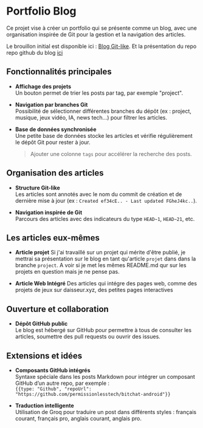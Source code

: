 # Portfolio Blog

Ce projet vise à créer un portfolio qui se présente comme un blog, avec une organisation inspirée de Git pour la gestion et la navigation des articles.

Le brouillon initial est disponible ici : [Blog Git-like](https://github.com/daisseur/blog/blob/61ff6cbfd5aa4d0b13c14a51a7abe54ef69b5f30/README.md).
Et la présentation du repo repo github du blog [ici](https://github.com/daisseur/blog/README.md) 


## Fonctionnalités principales

- **Affichage des projets**  
    Un bouton permet de trier les posts par tag, par exemple "project".

- **Navigation par branches Git**  
    Possibilité de sélectionner différentes branches du dépôt (ex : project, musique, jeux vidéo, IA, news tech...) pour filtrer les articles.

- **Base de données synchronisée**  
    Une petite base de données stocke les articles et vérifie régulièrement le dépôt Git pour rester à jour.  
    > Ajouter une colonne `tags` pour accélérer la recherche des posts.


## Organisation des articles

- **Structure Git-like**  
    Les articles sont annotés avec le nom du commit de création et de dernière mise à jour (ex : `Created ef34cE.. - Last updated FGheJ4kc..`).

- **Navigation inspirée de Git**  
    Parcours des articles avec des indicateurs du type `HEAD~1`, `HEAD~21`, etc.

## Les articles eux-mêmes

- **Article projet**
    Si j'ai travaillé sur un projet qui mérite d'être publié, je mettrai sa présentation sur le blog en tant qu'article `projet` dans dans la branche `project`. A voir si je met les mêmes README.md qur sur les projets en question mais je ne pense pas.

- **Article Web Intégré**
    Des articles qui intégre des pages web, comme des projets de jeux sur daisseur.xyz, des petites pages interactives


## Ouverture et collaboration

- **Dépôt GitHub public**  
    Le blog est hébergé sur GitHub pour permettre à tous de consulter les articles, soumettre des pull requests ou ouvrir des issues.



## Extensions et idées

- **Composants GitHub intégrés**  
    Syntaxe spéciale dans les posts Markdown pour intégrer un composant GitHub d’un autre repo, par exemple :  
    `{{type: "Github", "repoUrl": "https://github.com/permissionlesstech/bitchat-android"}}`

- **Traduction intelligente**  
    Utilisation de Groq pour traduire un post dans différents styles : français courant, français pro, anglais courant, anglais pro.




